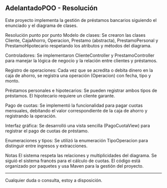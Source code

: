 ## AdelantadoPOO - Resolución
Este proyecto implementa la gestión de préstamos bancarios siguiendo el enunciado y el diagrama de clases.


Resolución punto por punto
Modelo de clases:
Se crearon las clases Cliente, CajaAhorro, Operacion, Prestamo (abstracta), PrestamoPersonal y PrestamoHipotecario respetando los atributos y métodos del diagrama.


Controladores:
Se implementaron ClienteController y PrestamoController para manejar la lógica de negocio y la relación entre clientes y préstamos.


Registro de operaciones:
Cada vez que se acredita o debita dinero en la caja de ahorro, se registra una operación (Operacion) con fecha, tipo y monto.


Préstamos personales e hipotecarios:
Se pueden registrar ambos tipos de préstamos. El hipotecario requiere un cliente garante.


Pago de cuotas:
Se implementó la funcionalidad para pagar cuotas mensuales, debitando el valor correspondiente de la caja de ahorro y registrando la operación.


Interfaz gráfica:
Se desarrolló una vista sencilla (PagoCuotaView) para registrar el pago de cuotas de préstamo.


Enumeraciones y tipos:
Se utilizó la enumeración TipoOperacion para distinguir entre ingresos y extracciones.


Notas
El sistema respeta las relaciones y multiplicidades del diagrama.
Se siguió el sistema francés para el cálculo de cuotas.
El código está organizado por paquetes y usa Maven para la gestión del proyecto.
<hr></hr> Cualquier duda o consulta, estoy a disposición.